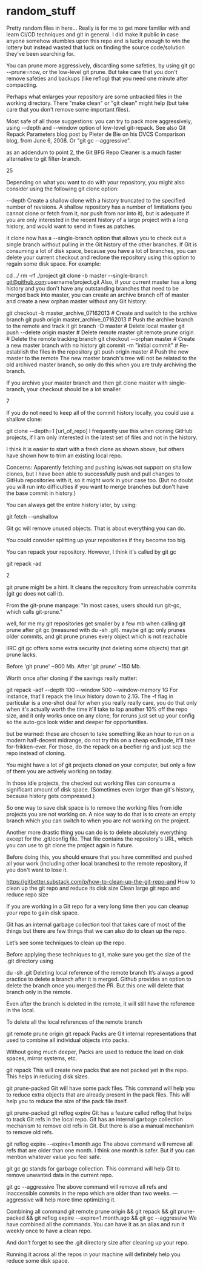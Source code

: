 # random_stuff
Pretty random files in here... Really is for me to get more familiar with and learn CI/CD techniques and git in general. I did make it public in case anyone somehow stumbles upon this repo and is lucky enough to win the lottery but instead wasted that luck on finding the source code/solution they've been searching for.






You can prune more aggressively, discarding some safeties, by using git gc --prune=now, or the low-level git prune. But take care that you don't remove safeties and backups (like reflog) that you need one minute after compacting.


Perhaps what enlarges your repository are some untracked files in the working directory. There "make clean" or "git clean" might help (but take care that you don't remove some important files).

Most safe of all those suggestions: you can try to pack more aggressively, using --depth and --window option of low-level git-repack. See also Git Repack Parameters blog post by Pieter de Bie on his DVCS Comparison blog, from June 6, 2008. Or "git gc --aggressive".

as an addendum to point 2, the Git BFG Repo Cleaner is a much faster alternative to git filter-branch.


25

Depending on what you want to do with your repository, you might also consider using the following git clone option:

   --depth <depth>
       Create a shallow clone with a history truncated to the specified
       number of revisions. A shallow repository has a number of
       limitations (you cannot clone or fetch from it, nor push from nor
       into it), but is adequate if you are only interested in the recent
       history of a large project with a long history, and would want to
       send in fixes as patches.







it clone now has a --single-branch option that allows you to check out a single branch without pulling in the Git history of the other branches. If Git is consuming a lot of disk space, because you have a lot of branches, you can delete your current checkout and reclone the repository using this option to regain some disk space. For example:

cd ../
rm -rf ./project
git clone -b master --single-branch git@github.com:username/project.git
Also, if your current master has a long history and you don't have any outstanding branches that need to be merged back into master, you can create an archive branch off of master and create a new orphan master without any Git history:

git checkout -b master_archive_07162013  # Create and switch to the archive branch
git push origin master_archive_07162013  # Push the archive branch to the remote and track it
git branch -D master                     # Delete local master
git push --delete origin master          # Delete remote master
git remote prune origin                  # Delete the remote tracking branch
git checkout --orphan master             # Create a new master branch with no history
git commit -m "initial commit"           # Re-establish the files in the repository
git push origin master                   # Push the new master to the remote
The new master branch's tree will not be related to the old archived master branch, so only do this when you are truly archiving the branch.

If you archive your master branch and then git clone master with single-branch, your checkout should be a lot smaller.






7

If you do not need to keep all of the commit history locally, you could use a shallow clone:

git clone --depth=1 [url_of_repo]
I frequently use this when cloning GitHub projects, if I am only interested in the latest set of files and not in the history.

I think it is easier to start with a fresh clone as shown above, but others have shown how to trim an existing local repo.

Concerns: Apparently fetching and pushing is/was not support on shallow clones, but I have been able to successfully push and pull changes to GitHub repositories with it, so it might work in your case too. (But no doubt you will run into difficulties if you want to merge branches but don't have the base commit in history.)

You can always get the entire history later, by using:

git fetch --unshallow


Git gc will remove unused objects. That is about everything you can do.

You could consider splitting up your repositories if they become too big.


You can repack your repository. However, I think it's called by git gc

git repack -ad


2

git prune might be a hint. It cleans the repository from unreachable commits (git gc does not call it).


From the git-prune manpage: "In most cases, users should run git-gc, which calls git-prune."



well, for me my git repositories get smaller by a few mb when calling git prune after git gc (measured with du -sh .git). maybe git gc only prunes older commits, and git prune prunes every object which is not reachable

IIRC git gc offers some extra security (not deleting some objects) that git prune lacks.

Before 'git prune' ~900 Mb. After 'git prune' ~150 Mb.




Worth once after cloning if the savings really matter:

git repack -adf --depth 100 --window 500 --window-memory 1G
For instance, that'll repack the linux history down to 2.1G. The -f flag in particular is a one-shot deal for when you really really care, you do that only when it's actually worth the time it'll take to lop another 10% off the repo size, and it only works once on any clone, for reruns just set up your config so the auto-gcs look wider and deeper for opportunities.

but be warned: these are chosen to take something like an hour to run on a modern half-decent midrange, do not try this on a cheap ec/linode, it'll take for-frikken-ever. For those, do the repack on a beefier rig and just scp the repo instead of cloning.



You might have a lot of git projects cloned on your computer, but only a few of them you are actively working on today.

In those idle projects, the checked out working files can consume a significant amount of disk space. (Sometimes even larger than git's history, because history gets compressed.)

So one way to save disk space is to remove the working files from idle projects you are not working on. A nice way to do that is to create an empty branch which you can switch to when you are not working on the project.

Another more drastic thing you can do is to delete absolutely everything except for the .git/config file. That file contains the repostory's URL, which you can use to git clone the project again in future.

Before doing this, you should ensure that you have committed and pushed all your work (including other local branches) to the remote repository, if you don't want to lose it.


https://gitbetter.substack.com/p/how-to-clean-up-the-git-repo-and
How to clean up the git repo and reduce its disk size
Clean large git repo and reduce repo size


If you are working in a Git repo for a very long time then you can cleanup your repo to gain disk space.

Git has an internal garbage collection tool that takes care of most of the things but there are few things that we can also do to clean up the repo.

Let’s see some techniques to clean up the repo.

Before applying these techniques to git, make sure you get the size of the .git directory using

du -sh .git
Deleting local reference of the remote branch
It’s always a good practice to delete a branch after it is merged. Github provides an option to delete the branch once you merged the PR. But this one will delete that branch only in the remote.

Even after the branch is deleted in the remote, it will still have the reference in the local.

To delete all the local references of the remote branch

git remote prune origin
git repack
Packs are Git internal representations that used to combine all individual objects into packs.

Without going much deeper, Packs are used to reduce the load on disk spaces, mirror systems, etc.

git repack
This will create new packs that are not packed yet in the repo. This helps in reducing disk sizes.

git prune-packed
Git will have some pack files. This command will help you to reduce extra objects that are already present in the pack files. This will help you to reduce the size of the pack file itself.

git prune-packed
git reflog expire
Git has a feature called reflog that helps to track Git refs in the local repo. Git has an internal garbage collection mechanism to remove old refs in Git. But there is also a manual mechanism to remove old refs.

git reflog expire --expire=1.month.ago
The above command will remove all refs that are older than one month. I think one month is safer. But if you can mention whatever value you feel safe.

git gc
gc stands for garbage collection. This command will help Git to remove unwanted data in the current repo.

git gc --aggressive
The above command will remove all refs and inaccessible commits in the repo which are older than two weeks. —aggressive will help more time optimizing it.

Combining all command
git remote prune origin && git repack && git prune-packed && git reflog expire --expire=1.month.ago && git gc --aggressive
We have combined all the commands. You can have it as an alias and run it weekly once to have a clean repo.

And don’t forget to see the .git directory size after cleaning up your repo.

Running it across all the repos in your machine will definitely help you reduce some disk space.

















































